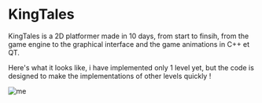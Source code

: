 # KingTales

KingTales is a 2D platformer made in 10 days, from start to finsih, from the game engine to the graphical interface and the game animations in C++ et QT.

Here's what it looks like, i have implemented only 1 level yet, but the code is designed to make the implementations of other levels quickly !

![me](https://github.com/AntoninLagarrigue/KingTales-VideoGame/blob/master/Images_du_jeu.gif)
